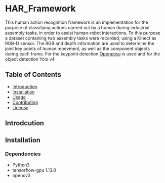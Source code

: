# HAR_Framework


This human action recognition framework is an implementation for the purpose of classifying actions carried out by a human during industrial assembly tasks, in order to assist human-robot interactions.
To this purpose a dataset containing two assembly tasks were recorded, using a Kinect as RGB-D sensor. The RGB and depth information are used to determine the joint key points of human moevment, as well as the component objects during each frame. For the keypoint detection [Openpose](https://github.com/CMU-Perceptual-Computing-Lab/openpose) is used and for the object detection Yolo v4


## Table of Contents

- [Introduction](#introduction)
- [Installation](#installation)
- [Usage](#usage)
- [Contributing](#contributing)
- [License](#license)

## Introdcution
## Installation
### Dependencies
* Python3
* tensorflow-gpu 1.13.0
* opencv3
  
